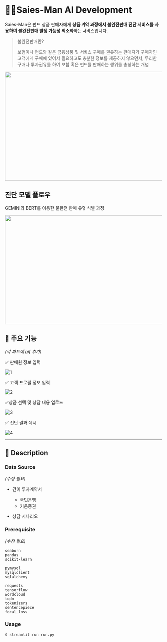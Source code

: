 # 👮‍♂️Saies-Man AI Development 

Saies-Man은 펀드 상품 판매자에게 **상품 계약 과정에서 불완전판매 진단 서비스를 사용하여 불완전판매 발생 가능성 최소화**하는 서비스입니다.

> 불완전판매란?
> 
> 보험이나 펀드와 같은 금융상품 및 서비스 구매를 권유하는 판매자가 구매자인 고객에게 구매에 있어서 필요하고도 충분한 정보를 제공하지 않으면서, 무리한 구매나 투자권유를 하여 보험 혹은 펀드를 판매하는 행위를 총칭하는 개념

<img src="https://github.com/user-attachments/assets/bff11fdc-3c2e-48f4-913e-9fe04e0db5b0" width="900" height="350" />

## 진단 모델 플로우

GEMINI와 BERT를 이용한 불완전 판매 유형 식별 과정

<img src="https://github.com/user-attachments/assets/f203e99f-b749-43f8-974f-ed792536898d" width="900" height="350" />

## 📢 주요 기능
*(각 파트에 gif 추가)*

✅ 판매원 정보 입력  

![1](https://github.com/user-attachments/assets/d07ac2df-644a-4803-a4e2-6747f94b6328)

✅ 고객 프로필 정보 입력

![2](https://github.com/user-attachments/assets/73aaf4a1-9c3d-4b44-b497-f800ced48b86)

✅상품 선택 및 상담 내용 업로드

![3](https://github.com/user-attachments/assets/12ce7207-75fc-407e-ae07-9ed8e6d0d1c8)


✅ 진단 결과 예시

![4](https://github.com/user-attachments/assets/a6db860b-9a58-4174-bfa5-1b73b5452e3c)



---
## 📝 Description

### Data Source
*(수정 필요)*

- 간이 투자계약서  
  - 국민은행
  - 키움증권
 
- 상담 시나리오 
  


### Prerequisite 
*(수정 필요)*

```
seaborn
pandas
scikit-learn

pymysql
mysqlclient
sqlalchemy

requests
tensorflow
wordcloud
tqdm
tokenizers
sentencepiece
focal_loss
```

### Usage

```
$ streamlit run run.py
```
